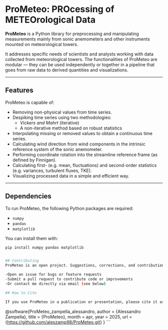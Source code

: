 # ProMeteo: PROcessing of METEOrological Data

**ProMeteo** is a Python library for preprocessing and manipulating measurements mainly from sonic anemometers and other instruments mounted on meteorological towers.

It addresses specific needs of scientists and analysts working with data collected from meteorological towers. The functionalities of ProMeteo are modular — they can be used independently or together in a pipeline that goes from raw data to derived quantities and visualizations.

---

## Features

ProMeteo is capable of:

- Removing non-physical values from time series.
- Despiking time series using two methodologies:
  - *Vickers and Mahrt* (iterative)
  - A non-iterative method based on robust statistics
- Interpolating missing or removed values to obtain a continuous time series.
- Calculating wind direction from wind components in the intrinsic reference system of the sonic anemometer.
- Performing coordinate rotation into the streamline reference frame (as defined by Finnigan).
- Calculating first- (e.g. mean, fluctuations) and second-order statistics (e.g. variances, turbulent fluxes, TKE).
- Visualizing processed data in a simple and efficient way.

---

## Dependencies

To run ProMeteo, the following Python packages are required:

- `numpy`
- `pandas`
- `matplotlib`

You can install them with:

```bash
pip install numpy pandas matplotlib


## Contributing
ProMeteo is an open project. Suggestions, corrections, and contributions are very welcome!

-Open an issue for bugs or feature requests
-Submit a pull request to contribute code or improvements
-Or contact me directly via email (see below)

## How to Cite

If you use ProMeteo in a publication or presentation, please cite it as:
```
@software{ProMeteo_zampella_alessandro,
  author       = {Alessandro Zampella},
  title        = {ProMeteo},
  month        = apr,
  year         = 2025,
  url          = {https://github.com/aleszamp98/ProMeteo.git}
} ```
